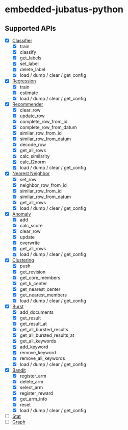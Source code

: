 # embedded-jubatus-python

## Supported APIs

- [X] [Classifier](http://jubat.us/ja/api_classifier.html)
  - [X] train
  - [X] classify
  - [X] get_labels
  - [X] set_label
  - [X] delete_label
  - [X] load / dump / clear / get_config
- [X] [Regression](http://jubat.us/ja/api_regression.html)
  - [X] train
  - [X] estimate
  - [X] load / dump / clear / get_config
- [X] [Recommender](http://jubat.us/ja/api_recommender.html)
  - [X] clear_row
  - [X] update_row
  - [X] complete_row_from_id
  - [X] complete_row_from_datum
  - [X] similar_row_from_id
  - [X] similar_row_from_datum
  - [X] decode_row
  - [X] get_all_rows
  - [X] calc_similarity
  - [X] calc_l2norm
  - [X] load / dump / clear / get_config
- [X] [Nearest Neighbor](http://jubat.us/ja/api_nearest_neighbor.html)
  - [X] set_row
  - [X] neighbor_row_from_id
  - [X] similar_row_from_id
  - [X] similar_row_from_datum
  - [X] get_all_rows
  - [X] load / dump / clear / get_config
- [X] [Anomaly](http://jubat.us/ja/api_anomaly.html)
  - [X] add
  - [X] calc_score
  - [X] clear_row
  - [X] update
  - [X] overwrite
  - [X] get_all_rows
  - [X] load / dump / clear / get_config
- [X] [Clustering](http://jubat.us/ja/api_clustering.html)
  - [X] push
  - [X] get_revision
  - [X] get_core_members
  - [X] get_k_center
  - [X] get_nearest_center
  - [X] get_nearest_members
  - [X] load / dump / clear / get_config
- [X] [Burst](http://jubat.us/ja/api_burst.html)
  - [X] add_documents
  - [X] get_result
  - [X] get_result_at
  - [X] get_all_bursted_results
  - [X] get_all_bursted_results_at
  - [X] get_all_keywords
  - [X] add_keyword
  - [X] remove_keyword
  - [X] remove_all_keywords
  - [X] load / dump / clear / get_config
- [X] [Bandit](http://jubat.us/ja/api_bandit.html)
  - [X] register_arm
  - [X] delete_arm
  - [X] select_arm
  - [X] register_reward
  - [X] get_arm_info
  - [X] reset
  - [X] load / dump / clear / get_config
- [ ] [Stat](http://jubat.us/ja/api_stat.html)
- [ ] [Graph](http://jubat.us/ja/api_graph.html)

